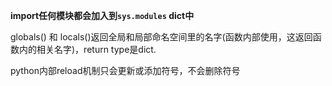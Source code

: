 **import任何模块都会加入到`sys.modules` dict中**

globals() 和 locals()返回全局和局部命名空间里的名字(函数内部使用，这返回函数内的相关名字)，return type是dict.

python内部reload机制只会更新或添加符号，不会删除符号

